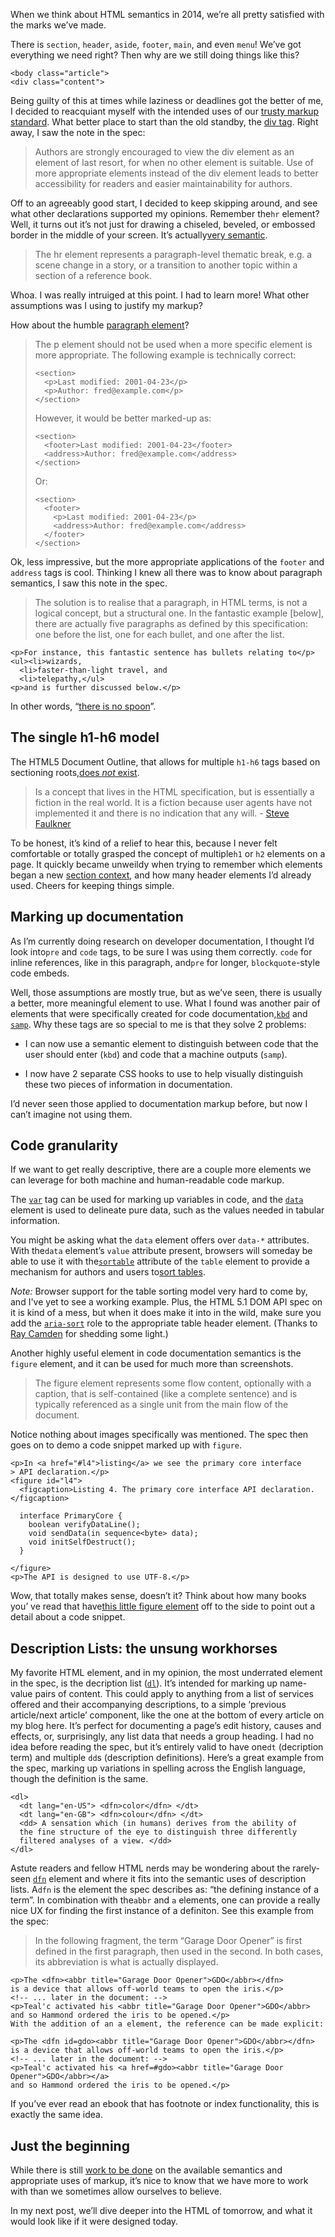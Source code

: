 When we think about HTML semantics in 2014, we’re all pretty satisfied
with the marks we’ve made.

There is `section`, `header`, `aside`, `footer`, `main`, and even `menu`!
We’ve got everything we need right? Then why are we still doing things like this?

    <body class="article">
    <div class="content">

Being guilty of this at times while laziness or deadlines got the better of me,
I decided to reacquiant myself with the intended uses of our
[trusty markup standard][1]. What better place to start than the old standby,
the [div tag][2]. Right away, I saw the note in the spec:

> Authors are strongly encouraged to view the div element as an element of last
> resort, for when no other element is suitable. Use of more appropriate elements
> instead of the div element leads to better accessibility for readers and easier
> maintainability for authors.


Off to an agreeably good start, I decided to keep skipping around, and see what
other declarations supported my opinions. Remember the`hr` element? Well, it
turns out it’s not just for drawing a chiseled, beveled, or embossed border in
the middle of your screen. It’s actually[very semantic][3].

> The hr element represents a paragraph-level thematic break, e.g. a scene
> change in a story, or a transition to another topic within a section of a
> reference book.

Whoa. I was really intruiged at this point. I had to learn more! What other
assumptions was I using to justify my markup?

How about the humble [paragraph element][4]?

> The p element should not be used when a more specific element is more
> appropriate. The following example is technically correct:
>
>     <section>
>       <p>Last modified: 2001-04-23</p>
>       <p>Author: fred@example.com</p>
>     </section>
>
> However, it would be better marked-up as:
>
>     <section>
>       <footer>Last modified: 2001-04-23</footer>
>       <address>Author: fred@example.com</address>
>     </section>
>
> Or:
>
>     <section>
>       <footer>
>         <p>Last modified: 2001-04-23</p>
>         <address>Author: fred@example.com</address>
>       </footer>
>     </section>

Ok, less impressive, but the more appropriate applications of the `footer` and
`address` tags is cool. Thinking I knew all there was to know about paragraph
semantics, I saw this note in the spec.

> The solution is to realise that a paragraph, in HTML terms, is not a logical
> concept, but a structural one. In the fantastic example [below], there are
> actually five paragraphs as defined by this specification: one before the list,
> one for each bullet, and one after the list.

    <p>For instance, this fantastic sentence has bullets relating to</p>
    <ul><li>wizards,
      <li>faster-than-light travel, and
      <li>telepathy,</ul>
    <p>and is further discussed below.</p>

In other words, “[there is no spoon][5]”.

## The single h1-h6 model

The HTML5 Document Outline, that allows for multiple `h1-h6` tags based on
sectioning roots,[does *not* exist][6].

> Is a concept that lives in the HTML specification, but is essentially a
> fiction in the real world. It is a fiction because user agents have not
> implemented it and there is no indication that any will. - [Steve Faulkner][7]

To be honest, it’s kind of a relief to hear this, because I never felt
comfortable or totally grasped the concept of multiple`h1` or `h2` elements on
a page. It quickly became unweildy when trying to remember which elements began
a new [section context][8], and how many header elements I’d already used.
Cheers for keeping things simple.

## Marking up documentation

As I’m currently doing research on developer documentation, I thought I’d
look into`pre` and `code` tags, to be sure I was using them correctly. `code`
for inline references, like in this paragraph, and`pre` for longer,
`blockquote`-style code embeds.

Well, those assumptions are mostly true, but as we’ve seen, there is usually
a better, more meaningful element to use. What I found was another pair of
elements that were specifically created for code documentation,[`kbd`][9] and
[`samp`][10]. Why these tags are so special to me is that they solve 2 problems:

*   I can now use a semantic element to distinguish between code that the user
    should enter
    (`kbd`) and code that a machine outputs (`samp`).

*   I now have 2 separate CSS hooks to use to help visually distinguish these
    two pieces of information in documentation.

I’d never seen those applied to documentation markup before, but now I can’t
imagine not using them.

## Code granularity

If we want to get really descriptive, there are a couple more elements we can
leverage for both machine and human-readable code markup.

The [`var`][11] tag can be used for marking up variables in code, and the
[`data`][12] element is used to delineate pure data, such as the values needed
in tabular information.

You might be asking what the `data` element offers over `data-*` attributes.
With the`data` element’s `value` attribute present, browsers will someday be
able to use it with the[`sortable`][13] attribute of the `table` element to
provide a mechanism for authors and users to[sort tables][14].

*Note:* Browser support for the table sorting model very hard to come by, and
I've yet to see a working example. Plus, the HTML 5.1 DOM API spec on it is kind
of a mess, but when it does make it into in the wild, make sure you add the
[`aria-sort`][15] role to the appropriate table header element. (Thanks to
[Ray Camden][16] for shedding some light.)

Another highly useful element in code documentation semantics is the `figure`
element, and it can be used for much more than screenshots.

> The figure element represents some flow content, optionally with a caption,
> that is self-contained (like a complete sentence) and is typically referenced as
> a single unit from the main flow of the document.


Notice nothing about images specifically was mentioned. The spec then goes on
to demo a code snippet marked up with `figure`.

    <p>In <a href="#l4">listing</a> we see the primary core interface
    > API declaration.</p>
    <figure id="l4">
      <figcaption>Listing 4. The primary core interface API declaration.</figcaption>
      
      interface PrimaryCore {
        boolean verifyDataLine();
        void sendData(in sequence<byte> data);
        void initSelfDestruct();
      }
      
    </figure>
    <p>The API is designed to use UTF-8.</p>


Wow, that totally makes sense, doesn’t it? Think about how many books you’
ve read that have[this little figure element][17] off to the side to point out
a detail about a code snippet.

## Description Lists: the unsung workhorses

My favorite HTML element, and in my opinion, the most underrated element in the
spec, is the decription list
([`dl`][18]). It’s intended for marking up name-value pairs of content. This
could apply to anything from a list of services offered and their accompanying
descriptions, to a simple ‘previous article/next article’ component, like the
one at the bottom of every article on my blog here. It’s perfect for documenting
a page’s edit history, causes and effects, or, surprisingly, any list data that
needs a group heading. I had no idea before reading the spec, but it’s entirely
valid to have one`dt` (decription term) and multiple `dd`s (description
definitions). Here’s a great example from the spec, marking up variations in
spelling across the English language, though the definition is the same.

    <dl>
      <dt lang="en-US"> <dfn>color</dfn> </dt>
      <dt lang="en-GB"> <dfn>colour</dfn> </dt>
      <dd> A sensation which (in humans) derives from the ability of
      the fine structure of the eye to distinguish three differently
      filtered analyses of a view. </dd>
    </dl>

Astute readers and fellow HTML nerds may be wondering about the rarely-seen
[`dfn`][19] element and where it fits into the semantic uses of description
lists. A`dfn` is the element the spec describes as: “the defining instance of
a term”. In combination with the`abbr` and `a` elements, one can provide a
really nice UX for finding the first instance of a definiton. See this example
from the spec:

> In the following fragment, the term “Garage Door Opener” is first defined
> in the first paragraph, then used in the second. In both cases, its abbreviation
> is what is actually displayed.

    <p>The <dfn><abbr title="Garage Door Opener">GDO</abbr></dfn>
    is a device that allows off-world teams to open the iris.</p>
    <!-- ... later in the document: -->
    <p>Teal'c activated his <abbr title="Garage Door Opener">GDO</abbr>
    and so Hammond ordered the iris to be opened.</p>
    With the addition of an a element, the reference can be made explicit:
    
    <p>The <dfn id=gdo><abbr title="Garage Door Opener">GDO</abbr></dfn>
    is a device that allows off-world teams to open the iris.</p>
    <!-- ... later in the document: -->
    <p>Teal'c activated his <a href=#gdo><abbr title="Garage Door Opener">GDO</abbr></a>
    and so Hammond ordered the iris to be opened.</p>


If you’ve ever read an ebook that has footnote or index functionality, this
is exactly the same idea.

## Just the beginning

While there is still [work to be done][20] on the available semantics and
appropriate uses of markup, it’s nice to know that we have more to work with
than we sometimes allow ourselves to believe.

In my next post, we’ll dive deeper into the HTML of tomorrow, and what it
would look like if it were designed today.

 [1]: https://developer.mozilla.org/en-US/docs/Web/HTML
 [2]: http://www.w3.org/html/wg/drafts/html/master/grouping-content.html#the-div-element
 [3]: http://www.w3.org/html/wg/drafts/html/master/grouping-content.html#the-hr-element
 [4]: http://www.w3.org/html/wg/drafts/html/master/grouping-content.html#the-p-element
 [5]: http://www.youtube.com/watch?v=XO0pcWxcROI
 [6]: http://blog.paciellogroup.com/2013/10/html5-document-outline/
 [7]: http://kevinsuttle.com/posts/the-art-of-html-semantics-pt1/twitter.com/stevefaulkner
 [8]: http://www.w3.org/TR/html5/sections.html#outlines
 [9]: http://www.w3.org/html/wg/drafts/html/master/text-level-semantics.html#the-kbd-element

 [10]: http://www.w3.org/html/wg/drafts/html/master/text-level-semantics.html#the-samp-element
 [11]: http://www.w3.org/html/wg/drafts/html/master/text-level-semantics.html#the-var-element
 [12]: http://www.w3.org/html/wg/drafts/html/master/text-level-semantics.html#the-data-element
 [13]: http://www.w3.org/html/wg/drafts/html/master/tabular-data.html#attr-table-sortable
 [14]: http://www.w3.org/html/wg/drafts/html/master/tabular-data.html#table-sorting-model
 [15]: http://www.w3.org/TR/wai-aria/states_and_properties#aria-sort
 [16]: http://www.raymondcamden.com/
 [17]: http://www.codinghorror.com/blog/2007/12/on-the-meaning-of-coding-horror.html
 [18]: http://www.w3.org/TR/html5/grouping-content.html#the-dl-element
 [19]: http://www.w3.org/TR/html5/text-level-semantics.html#the-dfn-element

 [20]: http://alistapart.com/comments/battle-for-the-body-field#336421